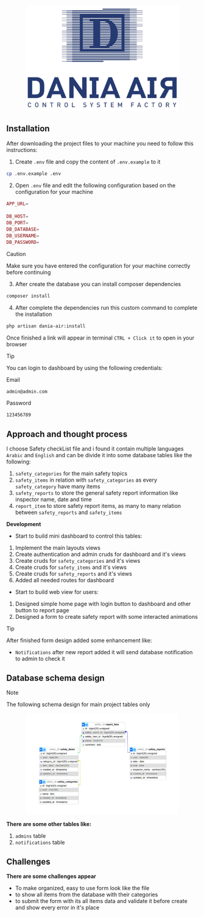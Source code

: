 <p align="center"><a href="https://daniaair.com" target="_blank"><img src="public\assets\images\logo.png" width="400" alt="Dania Air Logo"></a></p>


## Installation
After downloading the project files to your machine you need to follow this instructions:

1. Create `.env` file and copy the content of `.env.example` to it

```bash
cp .env.example .env
```

2. Open `.env` file and edit the following configuration based on the configuration for your machine

```php
APP_URL=

DB_HOST=
DB_PORT=
DB_DATABASE=
DB_USERNAME=
DB_PASSWORD=
```
> [!CAUTION]
> Make sure you have entered the configuration for your machine correctly before continuing

3. After create the database you can install composer dependencies

```bash
composer install
```

4. After complete the dependencies run this custom command to complete the installation

```bash
php artisan dania-air:install
```

Once finished a link will appear in terminal `CTRL + Click it` to open in your browser

> [!TIP]
> You can login to dashboard by using the following credentials:
>
> Email
> ```bash
> admin@admin.com
> ```
> Password
> ```bash
> 123456789
> ```

## Approach and thought process

I choose Safety checkList file and i found it contain multiple languages `Arabic` and `English`
and can be divide it into some database tables like the following:

1. `safety_categories` for the main safety topics
2. `safety_items` in relation with `safety_categories` as every `safety_category` have many items
3. `safety_reports` to store the general safety report information like inspector name, date and time
4. `report_item` to store safety report items, as many to many relation between `safety_reports` and `safety_items`

__Development__
- Start to build mini dashboard to control this tables:
1. Implement the main layouts views
2. Create authentication and admin cruds for dashboard and it's views
3. Create cruds for `safety_categories` and it's views
4. Create cruds for `safety_items` and it's views 
5. Create cruds for `safety_reports` and it's views
6. Added all needed routes for dashboard

- Start to build web view for users:
1. Designed simple home page with login button to dashboard and other button to report page
2. Designed a form to create safety report with some interacted animations

> [!TIP]
> After finished form design added some enhancement like:
>
> - `Notifications` after new report added it will send database notification to admin to check it

## Database schema design

> [!NOTE]
> The following schema design for main project tables only

<p align="center"><img src="public\assets\images\database.png" width="400" alt="Database schema"></p>

__There are some other tables like:__
1. `admins` table
2. `notifications` table

## Challenges

__There are some challenges appear__
- To make organized, easy to use form look like the file 
- to show all items from the database with their categories
- to submit the form with its all items data and validate it before create and show every error in it's place


